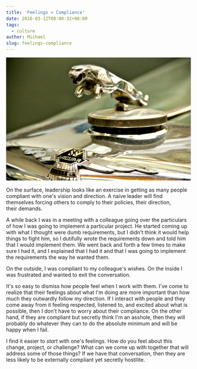 ```yaml
---
title: 'Feelings > Compliance'
date: 2016-03-12T08:00:32+00:00
tags:
  - culture
author: Michael
slug: feelings-compliance
---
```

<div class="full-width">
  <img src="/images/feature-feelings-compliance.jpg" alt="Feelings" />
</div>

On the surface, leadership looks like an exercise in getting as many people compliant with one's vision and direction. A naive leader will find themselves forcing others to comply to their policies, their direction, their demands.

A while back I was in a meeting with a colleague going over the particulars of how I was going to implement a particular project. He started coming up with what I thought were dumb requirements, but I didn't think it would help things to fight him, so I dutifully wrote the requirements down and told him that I would implement them. We went back and forth a few times to make sure I had it, and I explained that I had it and that I was going to implement the requirements the way he wanted them.

On the outside, I was compliant to my colleague's wishes. On the inside I was frustrated and wanted to exit the conversation.

It's so easy to dismiss how people feel when I work with them. I've come to realize that their feelings about what I'm doing are more important than how much they outwardly follow my direction. If I interact with people and they come away from it feeling respected, listened to, and excited about what is possible, then I don't have to worry about their compliance. On the other hand, if they are compliant but secretly think I'm an asshole, then they will probably do whatever they can to do the absolute minimum and will be happy when I fail.

I find it easier to _start_ with one's feelings. How do you feel about this change, project, or challenge? What can we come up with together that will address some of those things? If we have that conversation, then they are less likely to be externally compliant yet secretly hostilite.
